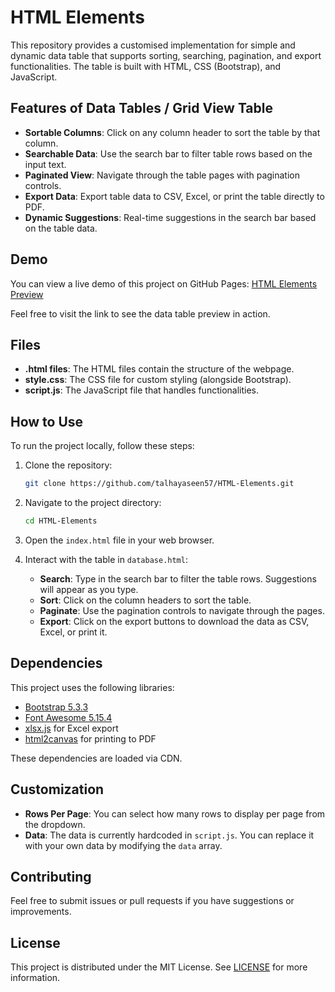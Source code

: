 # HTML Elements

This repository provides a customised implementation for simple and dynamic data table that supports sorting, searching, pagination, and export functionalities. The table is built with HTML, CSS (Bootstrap), and JavaScript.

## Features of Data Tables / Grid View Table

- **Sortable Columns**: Click on any column header to sort the table by that column.
- **Searchable Data**: Use the search bar to filter table rows based on the input text.
- **Paginated View**: Navigate through the table pages with pagination controls.
- **Export Data**: Export table data to CSV, Excel, or print the table directly to PDF.
- **Dynamic Suggestions**: Real-time suggestions in the search bar based on the table data.

## Demo

You can view a live demo of this project on GitHub Pages:
[HTML Elements Preview](https://talhayaseen57.github.io/HTML-Elements/)

Feel free to visit the link to see the data table preview in action.

## Files

- **.html files**: The HTML files contain the structure of the webpage.
- **style.css**: The CSS file for custom styling (alongside Bootstrap).
- **script.js**: The JavaScript file that handles functionalities.

## How to Use

To run the project locally, follow these steps:

1. Clone the repository:
   ```bash
   git clone https://github.com/talhayaseen57/HTML-Elements.git
   ```
2. Navigate to the project directory:
   ```bash
   cd HTML-Elements
   ```
3. Open the `index.html` file in your web browser.

4. Interact with the table in `database.html`:
   - **Search**: Type in the search bar to filter the table rows. Suggestions will appear as you type.
   - **Sort**: Click on the column headers to sort the table.
   - **Paginate**: Use the pagination controls to navigate through the pages.
   - **Export**: Click on the export buttons to download the data as CSV, Excel, or print it.

## Dependencies

This project uses the following libraries:
- [Bootstrap 5.3.3](https://getbootstrap.com/)
- [Font Awesome 5.15.4](https://fontawesome.com/)
- [xlsx.js](https://cdnjs.com/libraries/xlsx) for Excel export
- [html2canvas](https://html2canvas.hertzen.com/) for printing to PDF

These dependencies are loaded via CDN.

## Customization

- **Rows Per Page**: You can select how many rows to display per page from the dropdown.
- **Data**: The data is currently hardcoded in `script.js`. You can replace it with your own data by modifying the `data` array.

## Contributing

Feel free to submit issues or pull requests if you have suggestions or improvements.

## License

This project is distributed under the MIT License. See [LICENSE](./LICENSE) for more information.